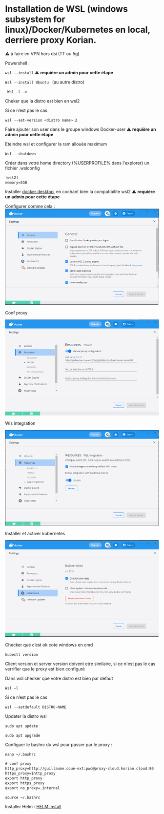 # Installation de WSL (windows subsystem for linux)/Docker/Kubernetes en local, derriere proxy Korian.

:warning: à faire en VPN hors dsi (TT ou 5g)

Powershell : 

`wsl --install`  :warning: **requière un admin pour cette étape**

`Wsl --install Ubuntu ` (au autre distro)

` Wsl –l –v` 

Cheker que la distro est bien en wsl2

Si ce n’est pas le cas

`wsl --set-version <distro name> 2`

Faire ajouter son user dans le groupe windows Docker-user  :warning: **requière un admin pour cette étape**

Eteindre wsl et configurer la ram allouée maximum

`Wsl --shutdown`

Créer dans votre home directory (%USERPROFILE% dans l'explorer) un fichier .wslconfig

    [wsl2]
    memory=2GB

Installer [docker desktop]([https://](https://docs.docker.com/desktop/windows/install/)), en cochant bien la compatibilite wsl2 :warning: **requière un admin pour cette étape**

Configurer comme cela :
![General setting](/readme_images/docker_general.png)

Conf proxy

![proxy](/readme_images/docker_proxy.png)

Wls integration

![wsl](/readme_images/docker_wsl2.png)

Installer et activer kubernetes

![k8s](/readme_images/docker_k8s.png)

Checker que c’est ok cote windows en cmd 

 `kubectl version`

Client version et server version doivent etre similaire, si ce n'est pas le cas verrifier que  le proxy est bien configuré

Dans wsl checker que votre distro est bien par defaut 

 `Wsl –l`

Si ce n’est pas le cas 

 `wsl --setdefault DISTRO-NAME`

Updater la distro wsl

`sudo apt update`

`sudo apt upgrade`

Configuer le bashrc du wsl pour passer par le proxy : 

`nano ~/.bashrc`

    # conf proxy
    http_proxy=http://guillaume.coue-ext:pwd@proxy-cloud.korian.cloud:80
    https_proxy=$http_proxy
    export http_proxy
    export https_proxy
    export no_proxy=.internal

`source ~/.bashrc`

Installer Helm : [HELM install]([https://](https://helm.sh/fr/docs/intro/install/))


